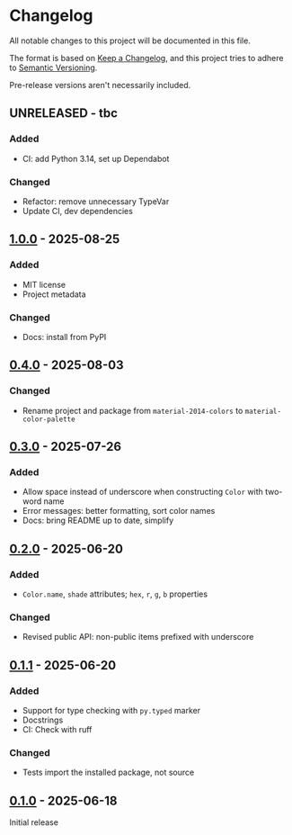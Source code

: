 # Changelog

All notable changes to this project will be documented in this file.

The format is based on [Keep a Changelog](https://keepachangelog.com/en/1.1.0/),
and this project tries to adhere to [Semantic Versioning](https://semver.org/spec/v2.0.0.html).

Pre-release versions aren't necessarily included.


## UNRELEASED - tbc

### Added

- CI: add Python 3.14, set up Dependabot

### Changed

- Refactor: remove unnecessary TypeVar
- Update CI, dev dependencies


## [1.0.0] - 2025-08-25

### Added

- MIT license
- Project metadata

### Changed

- Docs: install from PyPI


## [0.4.0] - 2025-08-03

### Changed

- Rename project and package from `material-2014-colors` to `material-color-palette`


## [0.3.0] - 2025-07-26

### Added

- Allow space instead of underscore when constructing `Color` with two-word name
- Error messages: better formatting, sort color names
- Docs: bring README up to date, simplify


## [0.2.0] - 2025-06-20

### Added

-  `Color.name`, `shade` attributes; `hex`, `r`, `g`, `b` properties 

### Changed

- Revised public API: non-public items prefixed with underscore 


## [0.1.1] - 2025-06-20

### Added

- Support for type checking with `py.typed` marker
- Docstrings
- CI: Check with ruff

### Changed

- Tests import the installed package, not source


## [0.1.0] - 2025-06-18

Initial release


[1.0.0]: https://github.com/elliot-100/material-color-palette/compare/v0.4.0...v1.0.0
[0.4.0]: https://github.com/elliot-100/material-color-palette/compare/v0.3.0...v0.4.0
[0.3.0]: https://github.com/elliot-100/material-color-palette/compare/v0.2.0...v0.3.0
[0.2.0]: https://github.com/elliot-100/material-color-palette/compare/v0.1.1...v0.2.0
[0.1.1]: https://github.com/elliot-100/material-color-palette/compare/v0.1.0...v0.1.1
[0.1.0]: https://github.com/elliot-100/material-color-palette/releases/tag/v0.1.0